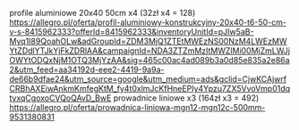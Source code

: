 profile aluminiowe 20x40 50cm x4 (32zł x4 = 128) https://allegro.pl/oferta/profil-aluminiowy-konstrukcyjny-20x40-t6-50-cm-v-s-8415962333?offerId=8415962333&inventoryUnitId=pJIw5aB-Myq1I89QoahOLw&adGroupId=ZDM3MjQ1ZTEtMWEzNS00NzM4LWEzMWYtZDdlYTJkYjFkZDRlAA&campaignId=NDA3ZTZmMzItMWZlMi00MjZmLWJjOWYtODQxNjM1OTQ3MjYzAA&sig=465c00ac4ad089b3a0d85e835a2e86a2&utm_feed=aa34192d-eee2-4419-9a9a-de66b9dfae24&utm_source=google&utm_medium=ads&gclid=CjwKCAjwrfCRBhAXEiwAnkmKmfegKtM_fy4t0xlmJcKfHneEPIy4Ypzu7ZX5VvoVmp01dqtyxqCgoxoCVQoQAvD_BwE
prowadnice liniowe x3 (164zł x3 = 492) https://allegro.pl/oferta/prowadnica-liniowa-mgn12-mgn12c-500mm-9531380831
